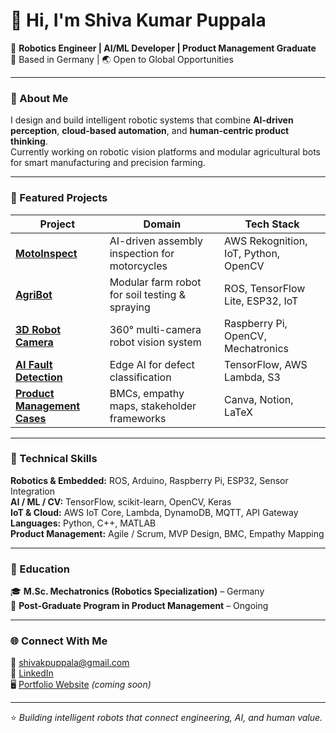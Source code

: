 # 👋 Hi, I'm Shiva Kumar Puppala  

🎯 **Robotics Engineer | AI/ML Developer | Product Management Graduate**  
📍 Based in Germany | 🌏 Open to Global Opportunities  

---

### 🤖 About Me
I design and build intelligent robotic systems that combine **AI-driven perception**, **cloud-based automation**, and **human-centric product thinking**.  
Currently working on robotic vision platforms and modular agricultural bots for smart manufacturing and precision farming.

---

### 🚀 Featured Projects

| Project | Domain | Tech Stack |
|----------|---------|-------------|
| [**MotoInspect**](https://github.com/ShivaKPuppala/MotoInspect) | AI-driven assembly inspection for motorcycles | AWS Rekognition, IoT, Python, OpenCV |
| [**AgriBot**](https://github.com/ShivaKPuppala/AgriBot) | Modular farm robot for soil testing & spraying | ROS, TensorFlow Lite, ESP32, IoT |
| [**3D Robot Camera**](https://github.com/ShivaKPuppala/3D-Robot-Camera) | 360° multi-camera robot vision system | Raspberry Pi, OpenCV, Mechatronics |
| [**AI Fault Detection**](https://github.com/ShivaKPuppala/AI-Fault-Detection) | Edge AI for defect classification | TensorFlow, AWS Lambda, S3 |
| [**Product Management Cases**](https://github.com/ShivaKPuppala/Product-Management-CaseStudies) | BMCs, empathy maps, stakeholder frameworks | Canva, Notion, LaTeX |

---

### 🧠 Technical Skills

**Robotics & Embedded:** ROS, Arduino, Raspberry Pi, ESP32, Sensor Integration  
**AI / ML / CV:** TensorFlow, scikit-learn, OpenCV, Keras  
**IoT & Cloud:** AWS IoT Core, Lambda, DynamoDB, MQTT, API Gateway  
**Languages:** Python, C++, MATLAB  
**Product Management:** Agile / Scrum, MVP Design, BMC, Empathy Mapping  

---

### 📜 Education
🎓 **M.Sc. Mechatronics (Robotics Specialization)** – Germany  
📘 **Post-Graduate Program in Product Management** – Ongoing  

---

### 🌐 Connect With Me  
📧 [shivakpuppala@gmail.com](mailto:shivakpuppala@gmail.com)  
🔗 [LinkedIn](https://linkedin.com/in/shivakpuppala)  
🖥️ [Portfolio Website](https://shivakpuppala.github.io) *(coming soon)*  

---
⭐ *Building intelligent robots that connect engineering, AI, and human value.*
<!--
**ShivaKPuppala/ShivaKPuppala** is a ✨ _special_ ✨ repository because its `README.md` (this file) appears on your GitHub profile.

Here are some ideas to get you started:

- 🔭 I’m currently working on ...
- 🌱 I’m currently learning ...
- 👯 I’m looking to collaborate on ...
- 🤔 I’m looking for help with ...
- 💬 Ask me about ...
- 📫 How to reach me: ...
- 😄 Pronouns: ...
- ⚡ Fun fact: ...
-->
